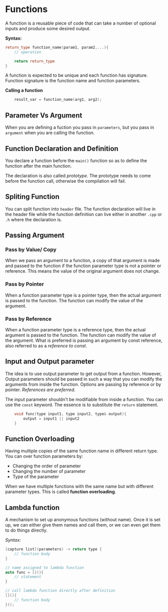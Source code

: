 # Functions

A function is a reusable piece of code that can take a number of optional inputs and produce some desired output.

**Syntax:**
```c++
return_type function_name(param1, param2,...){
    // operation

    return return_type
}
```

A function is expected to be unique and each function has signature. Function signature is the function name and function parameters.

**Calling a function**
```c++
    result_var = function_name(arg1, arg2);
```

## Parameter Vs Argument

When you are defining a fuction you pass in `parameters`, but you pass in `argument` when you are calling the function.

## Function Declaration and Definition

You declare a function before the `main()` function so as to define the function after the main function.

The declaration is also called *prototype*. The prototype needs to come before the function call, otherwise the compilation will fail.

## Spliting Function

You can split function into `header` file. The function declaration will live in the header file while the function definition can live either in another `.cpp` or `.h` where the declaration is.

## Passing Argument

### Pass by Value/ Copy
When we pass an argument to a function, a copy of that argument is made and passed to the function if the function parameter type is not a pointer or reference. This means the value of the original argument does not change.

### Pass by Pointer
When a function parameter type is a pointer type, then the actual argument is passed to the function. The function can modify the value of the argument.

### Pass by Reference
When a function parameter type is a reference type, then the actual argument is passed to the function. The function can modify the value of the argument.
What is preferred is passing an argument by const reference, also referred to as a *reference to const*.

## Input and Output parameter
The idea is to use output parameter to get output from a function. However, Output parameters should be paseed in such a way that you can modify the arguments from inside the function. Options are passing by reference or by pointer. *References are preferred*.

The input parameter shouldn't be modifiable from inside a function. You can use the `const` keyword. The essence is to substitute the `return` statement.

```c++
    void func(type input1, type input2, type& output){
        output = input1 || input2
    }
```

## Function Overloading 

Having multiple copies of the same function name in different return type. You can over function parameters by:
* Changing the order of parameter
* Changing the number of parameter
* Type of the parameter

When we have multiple functions with the same name but with different parameter types. This is called **function overloading**.

## Lambda function

A mechanism to set up anonymous functions (without name). Once it is set up, we can either give them names and call them, or we can even get them to do things directly.

*Syntax:*
```c++
[capture list](parameters) -> return type {
    // function body
}

// name assigned to lambda function
auto func = [](){
    // statement
}

// call lambda function directly after definition
[](){
    // function body
}();
```